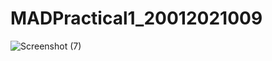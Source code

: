 # MADPractical1_20012021009
![Screenshot (7)](https://user-images.githubusercontent.com/71330416/183231799-f634ff41-0eb7-44c7-848f-3f31641a3907.png)
